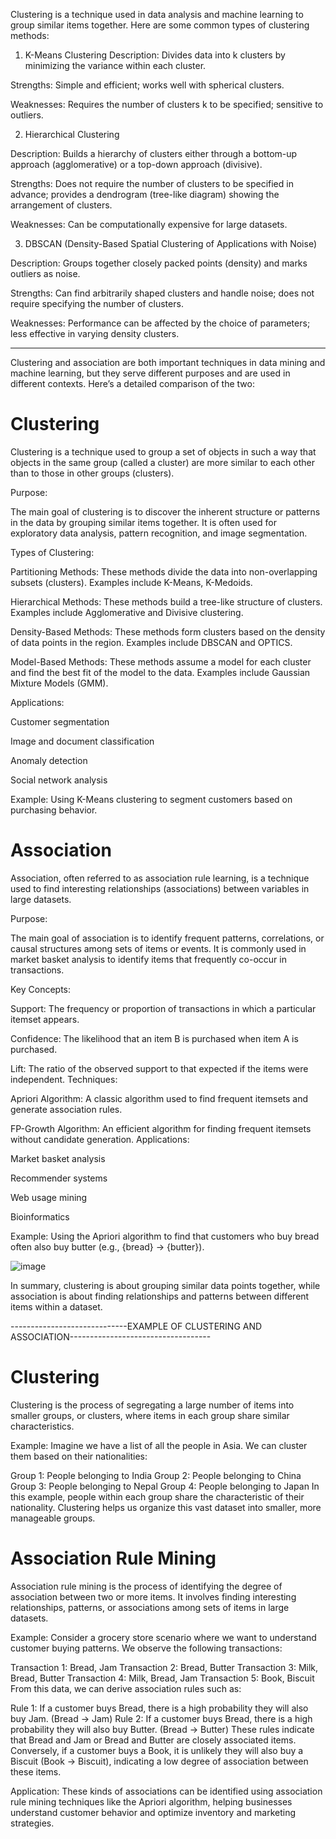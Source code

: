 Clustering is a technique used in data analysis and machine learning to group similar items together. Here are some common types of clustering methods:

1. K-Means Clustering
Description: Divides data into k clusters by minimizing the variance within each cluster.

Strengths: Simple and efficient; works well with spherical clusters.

Weaknesses: Requires the number of clusters k to be specified; sensitive to outliers.

2. Hierarchical Clustering
   
Description: Builds a hierarchy of clusters either through a bottom-up approach (agglomerative) or a top-down approach (divisive).

Strengths: Does not require the number of clusters to be specified in advance; provides a dendrogram (tree-like diagram) showing the arrangement of clusters.

Weaknesses: Can be computationally expensive for large datasets.

3. DBSCAN (Density-Based Spatial Clustering of Applications with Noise)
   
Description: Groups together closely packed points (density) and marks outliers as noise.

Strengths: Can find arbitrarily shaped clusters and handle noise; does not require specifying the number of clusters.

Weaknesses: Performance can be affected by the choice of parameters; less effective in varying density clusters.


--------------------------------------------------------------------------------------------------------
Clustering and association are both important techniques in data mining and machine learning, but they serve different purposes and are used in different contexts. Here’s a detailed comparison of the two:

# Clustering

Clustering is a technique used to group a set of objects in such a way that objects in the same group (called a cluster) are more similar to each other than to those in other groups (clusters).

Purpose:

The main goal of clustering is to discover the inherent structure or patterns in the data by grouping similar items together. It is often used for exploratory data analysis, pattern recognition, and image segmentation.

Types of Clustering:

Partitioning Methods: These methods divide the data into non-overlapping subsets (clusters). Examples include K-Means, K-Medoids.

Hierarchical Methods: These methods build a tree-like structure of clusters. Examples include Agglomerative and Divisive clustering.

Density-Based Methods: These methods form clusters based on the density of data points in the region. Examples include DBSCAN and OPTICS.

Model-Based Methods: These methods assume a model for each cluster and find the best fit of the model to the data. Examples include Gaussian Mixture Models (GMM).

Applications:

Customer segmentation

Image and document classification

Anomaly detection

Social network analysis

Example:
Using K-Means clustering to segment customers based on purchasing behavior.

# Association

Association, often referred to as association rule learning, is a technique used to find interesting relationships (associations) between variables in large datasets.

Purpose:

The main goal of association is to identify frequent patterns, correlations, or causal structures among sets of items or events. It is commonly used in market basket analysis to identify items that frequently co-occur in transactions.

Key Concepts:

Support: The frequency or proportion of transactions in which a particular itemset appears.

Confidence: The likelihood that an item B is purchased when item A is purchased.

Lift: The ratio of the observed support to that expected if the items were independent.
Techniques:

Apriori Algorithm: A classic algorithm used to find frequent itemsets and generate association rules.

FP-Growth Algorithm: An efficient algorithm for finding frequent itemsets without candidate generation.
Applications:

Market basket analysis

Recommender systems

Web usage mining

Bioinformatics

Example:
Using the Apriori algorithm to find that customers who buy bread often also buy butter (e.g., {bread} -> {butter}).


![image](https://github.com/user-attachments/assets/843f4047-23d6-4e76-bba9-5d004595e32c)

In summary, clustering is about grouping similar data points together, while association is about finding relationships and patterns between different items within a dataset.

-----------------------------EXAMPLE OF CLUSTERING AND ASSOCIATION-----------------------------------
# Clustering

Clustering is the process of segregating a large number of items into smaller groups, or clusters, where items in each group share similar characteristics.

Example:
Imagine we have a list of all the people in Asia. We can cluster them based on their nationalities:

Group 1: People belonging to India
Group 2: People belonging to China
Group 3: People belonging to Nepal
Group 4: People belonging to Japan
In this example, people within each group share the characteristic of their nationality. Clustering helps us organize this vast dataset into smaller, more manageable groups.

# Association Rule Mining

Association rule mining is the process of identifying the degree of association between two or more items. It involves finding interesting relationships, patterns, or associations among sets of items in large datasets.

Example:
Consider a grocery store scenario where we want to understand customer buying patterns. We observe the following transactions:

Transaction 1: Bread, Jam
Transaction 2: Bread, Butter
Transaction 3: Milk, Bread, Butter
Transaction 4: Milk, Bread, Jam
Transaction 5: Book, Biscuit
From this data, we can derive association rules such as:

Rule 1: If a customer buys Bread, there is a high probability they will also buy Jam. (Bread -> Jam)
Rule 2: If a customer buys Bread, there is a high probability they will also buy Butter. (Bread -> Butter)
These rules indicate that Bread and Jam or Bread and Butter are closely associated items. Conversely, if a customer buys a Book, it is unlikely they will also buy a Biscuit (Book -> Biscuit), indicating a low degree of association between these items.

Application:
These kinds of associations can be identified using association rule mining techniques like the Apriori algorithm, helping businesses understand customer behavior and optimize inventory and marketing strategies.
